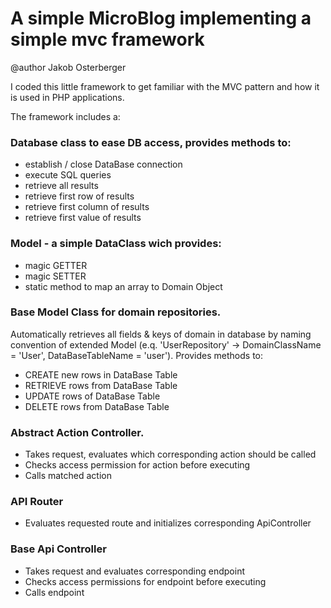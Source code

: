 # A simple MicroBlog implementing a simple mvc framework
@author Jakob Osterberger

I coded this little framework to get familiar with the MVC pattern and how it is used in PHP applications.

The framework includes a:

### Database class to ease DB access, provides methods to:
- establish / close DataBase connection
- execute SQL queries
- retrieve all results
- retrieve first row of results
- retrieve first column of results
- retrieve first value of results
 
### Model - a simple DataClass wich provides:
- magic GETTER
- magic SETTER
- static method to map an array to Domain Object

### Base Model Class for domain repositories.
Automatically retrieves all fields & keys of domain in database by naming convention of extended Model
(e.q. 'UserRepository' -> DomainClassName = 'User', DataBaseTableName = 'user'). Provides methods to:
- CREATE new rows in DataBase Table
- RETRIEVE rows from DataBase Table
- UPDATE rows of DataBase Table
- DELETE rows from DataBase Table

### Abstract Action Controller.
- Takes request, evaluates which corresponding action should be called
- Checks access permission for action before executing
- Calls matched action

### API Router
- Evaluates requested route and initializes corresponding ApiController

### Base Api Controller
- Takes request and evaluates corresponding endpoint
- Checks access permissions for endpoint before executing
- Calls endpoint